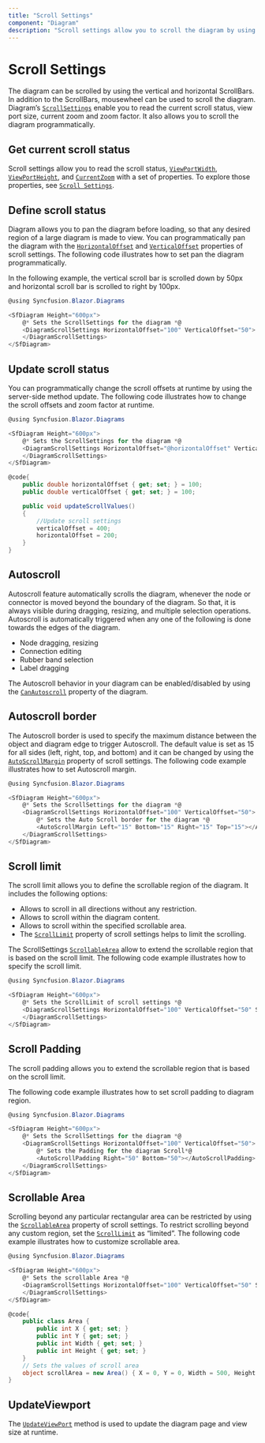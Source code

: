```yaml
---
title: "Scroll Settings"
component: "Diagram"
description: "Scroll settings allow you to scroll the diagram by using the vertical and horizontal scroll bars"
---
```


# Scroll Settings

The diagram can be scrolled by using the vertical and horizontal ScrollBars. In addition to the ScrollBars, mousewheel can be used to scroll the diagram.
Diagram’s [`ScrollSettings`](https://help.syncfusion.com/cr/aspnetcore-blazor/Syncfusion.Blazor~Syncfusion.Blazor.Diagrams.SfDiagram~ScrollSettings.html) enable you to read the current scroll status, view port size, current zoom and zoom factor. It also allows you to scroll the diagram programmatically.

## Get current scroll status

Scroll settings allow you to read the scroll status, [`ViewPortWidth`](https://help.syncfusion.com/cr/aspnetcore-blazor/Syncfusion.Blazor~Syncfusion.Blazor.Diagrams.DiagramScrollSettings~ViewPortWidth.html), [`ViewPortHeight`](https://help.syncfusion.com/cr/aspnetcore-blazor/Syncfusion.Blazor~Syncfusion.Blazor.Diagrams.DiagramScrollSettings~ViewPortHeight.html), and [`CurrentZoom`](https://help.syncfusion.com/cr/aspnetcore-blazor/Syncfusion.Blazor~Syncfusion.Blazor.Diagrams.DiagramScrollSettings~CurrentZoom.html) with a set of properties. To explore those properties, see [`Scroll Settings`](https://help.syncfusion.com/cr/aspnetcore-blazor/Syncfusion.Blazor~Syncfusion.Blazor.Diagrams.SfDiagram~ScrollSettings.html).

## Define scroll status

Diagram allows you to pan the diagram before loading, so that any desired region of a large diagram is made to view. You can programmatically pan the diagram with the [`HorizontalOffset`](https://help.syncfusion.com/cr/aspnetcore-blazor/Syncfusion.Blazor~Syncfusion.Blazor.Diagrams.DiagramScrollSettings~HorizontalOffset.html) and [`VerticalOffset`](https://help.syncfusion.com/cr/aspnetcore-blazor/Syncfusion.Blazor~Syncfusion.Blazor.Diagrams.DiagramScrollSettings~VerticalOffset.html) properties of scroll settings. The following code illustrates how to set pan the diagram programmatically.

In the following example, the vertical scroll bar is scrolled down by 50px and horizontal scroll bar is scrolled to right by 100px.

```csharp
@using Syncfusion.Blazor.Diagrams

<SfDiagram Height="600px">
    @* Sets the ScrollSettings for the diagram *@
    <DiagramScrollSettings HorizontalOffset="100" VerticalOffset="50">
    </DiagramScrollSettings>
</SfDiagram>
```

## Update scroll status

You can programmatically change the scroll offsets at runtime by using the server-side method update. The following code illustrates how to change the scroll offsets and zoom factor at runtime.

```csharp
@using Syncfusion.Blazor.Diagrams

<SfDiagram Height="600px">
    @* Sets the ScrollSettings for the diagram *@
    <DiagramScrollSettings HorizontalOffset="@horizontalOffset" VerticalOffset="@verticalOffset">
    </DiagramScrollSettings>
</SfDiagram>

@code{
    public double horizontalOffset { get; set; } = 100;
    public double verticalOffset { get; set; } = 100;

    public void updateScrollValues()
    {
        //Update scroll settings
        verticalOffset = 400;
        horizontalOffset = 200;
    }
}

```

## Autoscroll

Autoscroll feature automatically scrolls the diagram, whenever the node or connector is moved beyond the boundary of the diagram. So that, it is always visible during dragging, resizing, and multiple selection operations. Autoscroll is automatically triggered when any one of the following is done towards the edges of the diagram.

* Node dragging, resizing
* Connection editing
* Rubber band selection
* Label dragging

The Autoscroll behavior in your diagram can be enabled/disabled by using the [`CanAutoscroll`](https://help.syncfusion.com/cr/aspnetcore-blazor/Syncfusion.Blazor~Syncfusion.Blazor.Diagrams.DiagramScrollSettings~CanAutoscroll.html) property of the diagram.

## Autoscroll border

The Autoscroll border is used to specify the maximum distance between the object and diagram edge to trigger Autoscroll. The default value is set as 15 for all sides (left, right, top, and bottom) and it can be changed by using the [`AutoScrollMargin`](https://help.syncfusion.com/cr/aspnetcore-blazor/Syncfusion.Blazor~Syncfusion.Blazor.Diagrams.DiagramScrollSettings~AutoscrollBorder.html) property of scroll settings. The following code example illustrates how to set Autoscroll margin.

```csharp
@using Syncfusion.Blazor.Diagrams

<SfDiagram Height="600px">
    @* Sets the ScrollSettings for the diagram *@
    <DiagramScrollSettings HorizontalOffset="100" VerticalOffset="50">
        @* Sets the Auto Scroll border for the diagram *@
        <AutoScrollMargin Left="15" Bottom="15" Right="15" Top="15"></AutoScrollMargin>
    </DiagramScrollSettings>
</SfDiagram>
```

## Scroll limit

The scroll limit allows you to define the scrollable region of the diagram. It includes the following options:

* Allows to scroll in all directions without any restriction.
* Allows to scroll within the diagram content.
* Allows to scroll within the specified scrollable area.
* The [`ScrollLimit`](https://help.syncfusion.com/cr/aspnetcore-blazor/Syncfusion.Blazor~Syncfusion.Blazor.Diagrams.DiagramScrollSettings~ScrollLimit.html) property of scroll settings helps to limit the scrolling.

The ScrollSettings [`ScrollableArea`](https://help.syncfusion.com/cr/aspnetcore-blazor/Syncfusion.Blazor~Syncfusion.Blazor.Diagrams.DiagramScrollSettings~ScrollableArea.html) allow to extend the scrollable region that is based on the scroll limit.
The following code example illustrates how to specify the scroll limit.

```csharp
@using Syncfusion.Blazor.Diagrams

<SfDiagram Height="600px">
    @* Sets the ScrollLimit of scroll settings *@
    <DiagramScrollSettings HorizontalOffset="100" VerticalOffset="50" ScrollLimit="ScrollLimit.Infinity">
    </DiagramScrollSettings>
</SfDiagram>
```

## Scroll Padding

The scroll padding allows you to extend the scrollable region that is based on the scroll limit.

The following code example illustrates how to set scroll padding to diagram region.

```csharp
@using Syncfusion.Blazor.Diagrams

<SfDiagram Height="600px">
    @* Sets the ScrollSettings for the diagram *@
    <DiagramScrollSettings HorizontalOffset="100" VerticalOffset="50">
        @* Sets the Padding for the diagram Scroll*@
        <AutoScrollPadding Right="50" Bottom="50"></AutoScrollPadding>
    </DiagramScrollSettings>
</SfDiagram>
```

## Scrollable Area

Scrolling beyond any particular rectangular area can be restricted by using the [`ScrollableArea`](https://help.syncfusion.com/cr/aspnetcore-blazor/Syncfusion.Blazor~Syncfusion.Blazor.Diagrams.DiagramScrollSettings~ScrollableArea.html) property of scroll settings. To restrict scrolling beyond any custom region, set the [`ScrollLimit`](https://help.syncfusion.com/cr/aspnetcore-blazor/Syncfusion.Blazor~Syncfusion.Blazor.Diagrams.DiagramScrollSettings~ScrollLimit.html) as “limited”. The following code example illustrates how to customize scrollable area.

```csharp
@using Syncfusion.Blazor.Diagrams

<SfDiagram Height="600px">
    @* Sets the scrollable Area *@
    <DiagramScrollSettings HorizontalOffset="100" VerticalOffset="50" ScrollLimit="ScrollLimit.Infinity" ScrollableArea="@scrollArea">
    </DiagramScrollSettings>
</SfDiagram>

@code{
    public class Area {
        public int X { get; set; }
        public int Y { get; set; }
        public int Width { get; set; }
        public int Height { get; set; }
    }
    // Sets the values of scroll area
    object scrollArea = new Area() { X = 0, Y = 0, Width = 500, Height = 500 };
}
```

## UpdateViewport

The [`UpdateViewPort`](https://help.syncfusion.com/cr/aspnetcore-blazor/Syncfusion.Blazor~Syncfusion.Blazor.Diagrams.SfDiagram~UpdateViewPort.html   ) method is used to update the diagram page and view size at runtime.